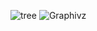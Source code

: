 ![tree](https://img.shields.io/badge/-tree-red)
![Graphivz](https://img.shields.io/badge/-Graphivz-yellow)
